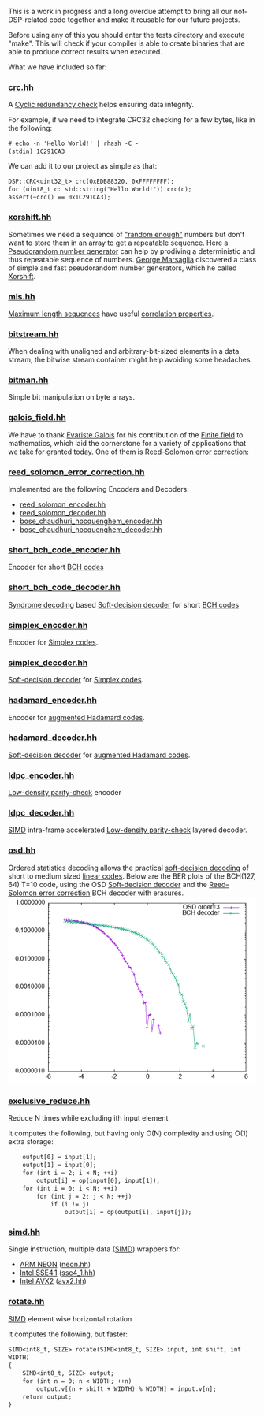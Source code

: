 This is a work in progress and a long overdue attempt to bring all our not-DSP-related code together and make it reusable for our future projects.

Before using any of this you should enter the tests directory and execute "make".
This will check if your compiler is able to create binaries that are able to produce correct results when executed.

What we have included so far:

### [crc.hh](crc.hh)

A [Cyclic redundancy check](https://en.wikipedia.org/wiki/Cyclic_redundancy_check) helps ensuring data integrity.

For example, if we need to integrate CRC32 checking for a few bytes, like in the following:
```
# echo -n 'Hello World!' | rhash -C -
(stdin) 1C291CA3
```
We can add it to our project as simple as that:
```
DSP::CRC<uint32_t> crc(0xEDB88320, 0xFFFFFFFF);
for (uint8_t c: std::string("Hello World!")) crc(c);
assert(~crc() == 0x1C291CA3);
```

### [xorshift.hh](xorshift.hh)

Sometimes we need a sequence of ["random enough"](https://en.wikipedia.org/wiki/Diehard_tests) numbers but don't want to store them in an array to get a repeatable sequence.
Here a [Pseudorandom number generator](https://en.wikipedia.org/wiki/Pseudorandom_number_generator) can help by prodiving a deterministic and thus repeatable sequence of numbers.
[George Marsaglia](https://en.wikipedia.org/wiki/George_Marsaglia) discovered a class of simple and fast pseudorandom number generators, which he called [Xorshift](https://en.wikipedia.org/wiki/Xorshift).

### [mls.hh](mls.hh)

[Maximum length sequences](https://en.wikipedia.org/wiki/Maximum_length_sequence) have useful [correlation properties](https://en.wikipedia.org/wiki/Maximum_length_sequence#Correlation_property).

### [bitstream.hh](bitstream.hh)

When dealing with unaligned and arbitrary-bit-sized elements in a data stream, the bitwise stream container might help avoiding some headaches.

### [bitman.hh](bitman.hh)

Simple bit manipulation on byte arrays.

### [galois_field.hh](galois_field.hh)

We have to thank [Évariste Galois](https://en.wikipedia.org/wiki/%C3%89variste_Galois) for his contribution of the [Finite field](https://en.wikipedia.org/wiki/Finite_field) to mathematics, which laid the cornerstone for a variety of applications that we take for granted today.
One of them is [Reed–Solomon error correction](https://en.wikipedia.org/wiki/Reed%E2%80%93Solomon_error_correction):

### [reed_solomon_error_correction.hh](reed_solomon_error_correction.hh)

Implemented are the following Encoders and Decoders:
* [reed_solomon_encoder.hh](reed_solomon_encoder.hh)
* [reed_solomon_decoder.hh](reed_solomon_decoder.hh)
* [bose_chaudhuri_hocquenghem_encoder.hh](bose_chaudhuri_hocquenghem_encoder.hh)
* [bose_chaudhuri_hocquenghem_decoder.hh](bose_chaudhuri_hocquenghem_decoder.hh)

### [short_bch_code_encoder.hh](short_bch_code_encoder.hh)

Encoder for short [BCH codes](https://en.wikipedia.org/wiki/BCH_code)

### [short_bch_code_decoder.hh](short_bch_code_decoder.hh)

[Syndrome decoding](https://en.wikipedia.org/wiki/Decoding_methods#Syndrome_decoding) based [Soft-decision decoder](https://en.wikipedia.org/wiki/Soft-decision_decoder) for short [BCH codes](https://en.wikipedia.org/wiki/BCH_code)

### [simplex_encoder.hh](simplex_encoder.hh)

Encoder for [Simplex codes](https://en.wikipedia.org/wiki/Linear_code).

### [simplex_decoder.hh](simplex_decoder.hh)

[Soft-decision decoder](https://en.wikipedia.org/wiki/Soft-decision_decoder) for [Simplex codes](https://en.wikipedia.org/wiki/Linear_code).

### [hadamard_encoder.hh](hadamard_encoder.hh)

Encoder for [augmented Hadamard codes](https://en.wikipedia.org/wiki/Hadamard_code).

### [hadamard_decoder.hh](hadamard_decoder.hh)

[Soft-decision decoder](https://en.wikipedia.org/wiki/Soft-decision_decoder) for [augmented Hadamard codes](https://en.wikipedia.org/wiki/Hadamard_code).

### [ldpc_encoder.hh](ldpc_encoder.hh)

[Low-density parity-check](https://en.wikipedia.org/wiki/Low-density_parity-check_code) encoder

### [ldpc_decoder.hh](ldpc_decoder.hh)

[SIMD](https://en.wikipedia.org/wiki/SIMD) intra-frame accelerated [Low-density parity-check](https://en.wikipedia.org/wiki/Low-density_parity-check_code) layered decoder.

### [osd.hh](osd.hh)

Ordered statistics decoding allows the practical [soft-decision decoding](https://en.wikipedia.org/wiki/Soft-decision_decoder) of short to medium sized [linear codes](https://en.wikipedia.org/wiki/Linear_code).
Below are the BER plots of the BCH(127, 64) T=10 code, using the OSD [Soft-decision decoder](https://en.wikipedia.org/wiki/Soft-decision_decoder) and the [Reed–Solomon error correction](https://en.wikipedia.org/wiki/Reed%E2%80%93Solomon_error_correction) BCH decoder with erasures.
![OSD and BCH decoder comparison](osd_bch.png)

### [exclusive_reduce.hh](exclusive_reduce.hh)

Reduce N times while excluding ith input element

It computes the following, but having only O(N) complexity and using O(1) extra storage:

```
	output[0] = input[1];
	output[1] = input[0];
	for (int i = 2; i < N; ++i)
		output[i] = op(input[0], input[1]);
	for (int i = 0; i < N; ++i)
		for (int j = 2; j < N; ++j)
			if (i != j)
				output[i] = op(output[i], input[j]);
```

### [simd.hh](simd.hh)

Single instruction, multiple data ([SIMD](https://en.wikipedia.org/wiki/SIMD)) wrappers for:
* [ARM NEON](https://en.wikipedia.org/wiki/ARM_architecture#Advanced_SIMD_(NEON)) ([neon.hh](neon.hh))
* [Intel SSE4.1](https://en.wikipedia.org/wiki/SSE4) ([sse4_1.hh](sse4_1.hh))
* [Intel AVX2](https://en.wikipedia.org/wiki/Advanced_Vector_Extensions) ([avx2.hh](avx2.hh))

### [rotate.hh](rotate.hh)

[SIMD](https://en.wikipedia.org/wiki/SIMD) element wise horizontal rotation

It computes the following, but faster:

```
SIMD<int8_t, SIZE> rotate(SIMD<int8_t, SIZE> input, int shift, int WIDTH)
{
	SIMD<int8_t, SIZE> output;
	for (int n = 0; n < WIDTH; ++n)
		output.v[(n + shift + WIDTH) % WIDTH] = input.v[n];
	return output;
}
```

